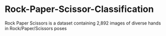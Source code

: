 # Rock-Paper-Scissor-Classification
Rock Paper Scissors is a dataset containing 2,892 images of diverse hands in Rock/Paper/Scissors poses
